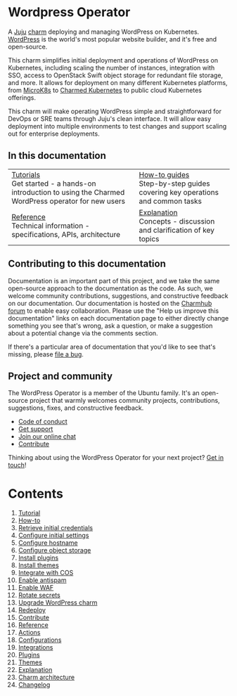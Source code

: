# Wordpress Operator

A [Juju](https://juju.is/) [charm](https://juju.is/docs/olm/charmed-operators) deploying and managing WordPress on Kubernetes. [WordPress](https://wordpress.com/) is the world's most popular website builder, and it's free and open-source.

This charm simplifies initial deployment and operations of WordPress on Kubernetes, including scaling the number of instances, integration with SSO, access to OpenStack Swift object storage for redundant file storage, and more. It allows for deployment on many different Kubernetes platforms, from [MicroK8s](https://microk8s.io/) to [Charmed Kubernetes](https://ubuntu.com/kubernetes) to public cloud Kubernetes offerings.

This charm will make operating WordPress simple and straightforward for DevOps or SRE teams through Juju's clean interface. It will allow easy deployment into multiple environments to test changes and support scaling out for enterprise deployments.

## In this documentation

| | |
|--|--|
|  [Tutorials](https://charmhub.io/wordpress-k8s/docs/tutorials-getting-started)</br>  Get started - a hands-on introduction to using the Charmed WordPress operator for new users </br> |  [How-to guides](https://charmhub.io/wordpress-k8s/docs/how-to-contribute) </br> Step-by-step guides covering key operations and common tasks |
| [Reference](https://charmhub.io/wordpress-k8s/docs/reference-actions) </br> Technical information - specifications, APIs, architecture | [Explanation](https://charmhub.io/wordpress-k8s/docs/explanation-overview) </br> Concepts - discussion and clarification of key topics  |

## Contributing to this documentation

Documentation is an important part of this project, and we take the same open-source approach to the documentation as the code. As such, we welcome community contributions, suggestions, and constructive feedback on our documentation. Our documentation is hosted on the [Charmhub forum](https://discourse.charmhub.io/t/wordpress-documentation-overview/4052) to enable easy collaboration. Please use the "Help us improve this documentation" links on each documentation page to either directly change something you see that's wrong, ask a question, or make a suggestion about a potential change via the comments section.

If there's a particular area of documentation that you'd like to see that's missing, please [file a bug](https://github.com/canonical/wordpress-k8s-operator/issues).

## Project and community

The WordPress Operator is a member of the Ubuntu family. It's an open-source project that warmly welcomes community projects, contributions, suggestions, fixes, and constructive feedback.

- [Code of conduct](https://ubuntu.com/community/code-of-conduct)
- [Get support](https://discourse.charmhub.io/)
- [Join our online chat](https://matrix.to/#/#charmhub-charmdev:ubuntu.com)
- [Contribute](https://github.com/canonical/wordpress-k8s-operator/blob/main/CONTRIBUTING.md)

Thinking about using the WordPress Operator for your next project? [Get in touch](https://matrix.to/#/#charmhub-charmdev:ubuntu.com)!

# Contents

1. [Tutorial](tutorial.md)
1. [How-to](how-to)
  1. [Retrieve initial credentials](how-to/retrieve-initial-credentials.md)
  1. [Configure initial settings](how-to/configure-initial-settings.md)
  1. [Configure hostname](how-to/configure-hostname.md)
  1. [Configure object storage](how-to/configure-object-storage.md)
  1. [Install plugins](how-to/install-plugins.md)
  1. [Install themes](how-to/install-themes.md)
  1. [Integrate with COS](how-to/integrate-with-cos.md) 
  1. [Enable antispam](how-to/enable-antispam.md)
  1. [Enable WAF](how-to/enable-waf.md)  
  1. [Rotate secrets](how-to/rotate-secrets.md)
  1. [Upgrade WordPress charm](how-to/upgrade-wordpress-charm.md)
  1. [Redeploy](how-to/redeploy.md)
  1. [Contribute](how-to/contribute.md)
1. [Reference](reference)
  1. [Actions](reference/actions.md)
  1. [Configurations](reference/configurations.md)
  1. [Integrations](reference/integrations.md)
  1. [Plugins](reference/plugins.md)
  1. [Themes](reference/themes.md)
1. [Explanation](explanation)
  1. [Charm architecture](explanation/charm-architecture.md)
1. [Changelog](changelog.md)

